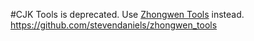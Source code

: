 #CJK Tools is deprecated. Use [Zhongwen Tools](https://github.com/stevendaniels/zhongwen_tools) instead.
https://github.com/stevendaniels/zhongwen_tools
